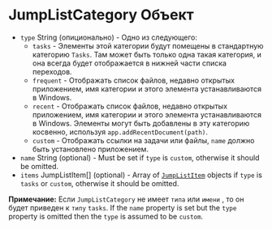 # JumpListCategory Объект

* `type` String (опиционально) - Одно из следующего: 
  * `tasks` - Элементы этой категории будут помещены в стандартную категорию `Tasks`. Там может быть только одна такая категория, и она всегда будет отображается в нижней части списка переходов.
  * `frequent` - Отображать список файлов, недавно открытых приложением, имя категории и этого элемента устанавливаются в Windows.
  * `recent` - Отображать список файлов, недавно открытых приложением, имя категории и этого элемента устанавливаются в Windows. Элементы могут быть добавлены в эту категорию косвенно, используя `app.addRecentDocument(path)`.
  * `custom` - Отображать ссылки на задачи или файлы, `name` должно быть установлено приложением.
* `name` String (optional) - Must be set if `type` is `custom`, otherwise it should be omitted.
* `items` JumpListItem[] (optional) - Array of [`JumpListItem`](jump-list-item.md) objects if `type` is `tasks` or `custom`, otherwise it should be omitted.

**Примечание:** Если `JumpListCategory` не имеет `типа` или `имени` , то он будет приведен к `типу` `tasks`. If the `name` property is set but the `type` property is omitted then the `type` is assumed to be `custom`.
